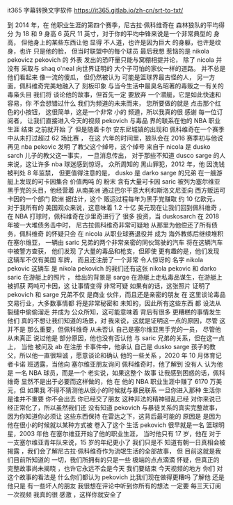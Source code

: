 it365 字幕转换文字软件
https://it365.gitlab.io/zh-cn/srt-to-txt/

到 2014 年，在
他职业生涯的第四个赛季，尼古拉·佩科维奇在
森林狼队的平均得分
为 18 和 9
身高 6 英尺 11 英寸，对于你的平均中锋来说是一个非常典型的
身高，
但他身上的某些东西让他
显得
不人道，也许是因为巨大
的身躯，也许是纹身，也许
只是他的脸，
但当时联盟中的每个球员
最后我想
惹恼的是 nikola pekovicz
pekovich 的
外表
发出的恐吓量只能与窝棚相提并论，
除了 nicola 并没有
采取与
shaq o'neal 向世界证明的
大个子可怕的家伙一样的道路。 并不总是
他们看起来
像一流的傻瓜，
但仍然被认为
可能是篮球界最古怪的人，
另一方面，佩科维奇完美地融入了
刻板印象
与当今生活中最臭名昭著的毒贩之一有关的毒枭头目
我们将
谈论他的故事，但首先一定
要放弃
一个潜艇，它是如此快速和容易，你
不会想错过什么
我们为频道的未来而来，
您所要做的就是
点击那个红色的小按钮，
这很简单，这是一个非常
小的
频道，所以我真的很
感谢
每一位订阅者，
让我们直接进入今天的视频
pekovich 与毒品
界的联系在他的 NBA 职业生涯
结束
之前就开始
了
但是随着卡尔
安东尼城镇的出现和
佩科维奇在一个赛季中从未打过超过 62 场比赛
，
在这
六年的时间里，狼队会在 2016 赛季初与他说再见 nba pekovic
发明
了教父这个绰号，这个绰号
来自于 nicola 是 dusko sarch 儿子的教父这一事实，
一旦消息传出，
对于那些不知道
dusco sarge 的人来说，这让许多 nba 球迷感到惊讶。 众所周知的
黑山罪犯，2012 年，他
因洗钱被判处 8 年监禁，
但更值得注意的是，
dusko 是 darko sarge 的兄弟
在一艘游艇上发现的可卡因集合 价值两吨
的
粉末 含有大量可卡因 saric
被列为塞尔维亚
黑手党的头目，他经营着
从南美洲
通过巴尔干意大利和斯洛文尼亚向
西方贩运可卡因的一个部门
欧洲 据估计，这个
贩运过程每年为黑手党赚取
约
10 亿欧元，
对于我所有的
美国观众来说，这意味着 1.2
十亿
美元现在让我们回到佩科维奇
，在 NBA 打球时，佩科维奇在沙里奇进行了
很多
投资，当 duskosarch
在 2018 年被一大堆债务击中时，
尼古拉佩科维奇非常可疑地
从那里为他偿还了所有债务，佩科维奇
的怀疑只会
在 nicola 从职业球赛退役并
成为
海外教练后继续堆积 在塞尔维亚，
一辆由
saric 兄弟的两个非常亲密的同伙驾驶的汽车
将在这辆汽车中被警方查获，
他们发现
了大量的毒品和枪支，但即使
更有趣的是，他们发现
这辆车不仅有美国
车牌，
而且还注册了一个非常
令人惊讶的
名字 nikola pekovic 这辆车
是 nikola pekovich 的我们还有这张
nikola pekovic
和 darko saric 在游艇上的照片
，
给出的背景是 sarge
在游艇上走私毒品谋生，在游艇上
被抓获
两吨可卡因，这
让事情变得
非常可疑 如果有的话，这张照片
证明了
pekovich 和 sarge 兄弟不仅
是商业
伙伴，而且还是亲密的朋友
在
这里谈论毒品交易行业，大多数事情都
将是非常秘密和
未知的，因此所有这些东西
都
设法从裂缝中偷偷溜走
并成为
公众所知，这可能意味着
背后有很多
更糟糕的事情发生
他们
真的不想让我们知道的场景，对
我来说，这就是证明这一点的原因，尽管
这并不是
那么重要，但佩科维奇
从未否认
自己是塞尔维亚黑手党的一员，
尽管他从未真正
说过他是 部分原因，他也没有否认他
与 saric 兄弟的关系，但在这一点上，
当他
被问及 ab 在注册
卡事件中，他承认
自己是 dusko sarge
孩子的教父，所以他一直很坦诚
，愿意谈论和确认
他的一些关系
，2020 年 10 月体育记者卡诺
班透露，当他向
塞尔维亚朋友询问
佩科维奇时，他了解到 没有人
认为他是
一名 NBA 球员，而是一个
老实说，如果这整个
故事
让我感到困惑的话，佩科维奇
显然不是出于必要而这样做的，他
在
他的 NBA 职业生涯中赚了 6170 万美元，但
如果我 不得不猜测他从很小的时候就与暴民联系
一旦你进入那种
生活你是谁并不重要
你不会出去
你已经交了朋友
这种非法的精神错乱已经
对你来说已经正常化了，所以虽然我们还
没有知道
pekovich 与暴徒关系的真实完整故事，
因为你知道你必须让
这些东西保持
在雷达之下，这背后最可能的
原因是
是因为他在很小的时候就以某种方式被
卷入了这个
生活 pekovich 很早就是一名
篮球明星，2003 年他
在塞尔维亚开始了他的职业生涯，
当时他只有
17 岁，他在
对于一支塞尔维亚青年队来说，15
岁的年纪更小了
我们只是不
知道有朝一日真相会被
揭露
，我们会了解尼古拉·佩科维奇作为流氓生活的全部故事，
但
目前这就是我们目前所知道的
一切，我们所拥有的只是一些
极端的点点滴滴 怀疑，但真正的
完整故事尚未揭晓
，也许它永远不会是今天
我们要结束
今天视频的地方 你们
对这个故事的看法是
什么你们都认为 pekovich
比我们现在做得更糟吗
了解他
还是他只是 有一些坏人的朋友
我很想在评论中听到你所有的想法
一定要
每三天订阅一次视频 我真的很
感激
，这样你就安全了
